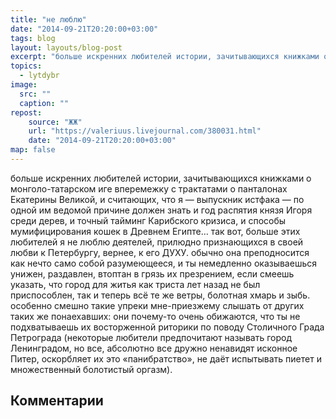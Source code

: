 ```yaml
---
title: "не люблю"
date: "2014-09-21T20:20:00+03:00"
tags: blog
layout: layouts/blog-post
excerpt: "больше искренних любителей истории, зачитывающихся книжками о монголо-татарском иге вперемежку с трактатами о панталонах Екатерины Великой, и считающих, что я — выпускник истфака — по одной им ведомой причине должен знать и год распятия князя Игоря среди дерев, и точный тайминг Карибского кризиса, и способы мумифицирования кошек в Древнем Египте…"
topics:
  - lytdybr
image:
  src: ""
  caption: ""
repost:
    source: "ЖЖ"
    url: "https://valeriuus.livejournal.com/380031.html"
    date: "2014-09-21T20:20:00+03:00"
map: false
---
```


больше искренних любителей истории, зачитывающихся книжками о монголо-татарском иге вперемежку с трактатами о панталонах Екатерины Великой, и считающих, что я — выпускник истфака — по одной им ведомой причине должен знать и год распятия князя Игоря среди дерев, и точный тайминг Карибского кризиса, и способы мумифицирования кошек в Древнем Египте… так вот, больше этих любителей я не люблю деятелей, прилюдно признающихся в своей любви к Петербургу, вернее, к его ДУХУ. обычно она преподносится как нечто само собой разумеющееся, и ты немедленно оказываешься унижен, раздавлен, втоптан в грязь их презрением, если смеешь указать, что город для житья как триста лет назад не был приспособлен, так и теперь всё те же ветры, болотная хмарь и зыбь. особенно смешно такие упреки мне-приезжему слышать от других таких же понаехавших: они почему-то очень обижаются, что ты не подхватываешь их восторженной риторики по поводу Столичного Града Петрограда (некоторые любители предпочитают называть город Ленинградом, но все, абсолютно все дружно ненавидят исконное Питер, оскорбляет их это «панибратство», не даёт испытывать пиетет и множественный болотистый оргазм).

## Комментарии

<div data-lj-comment-embed="valeriuus--380031--1192831" data-domain="valeriuus.livejournal.com" data-journal="valeriuus" data-post-id="380031" data-comment-id="1192831" ></div> <script async src="https://l-stat.livejournal.net/js/??sdk.js?v=2"></script> 

<div data-lj-comment-embed="valeriuus--380031--1194623" data-domain="valeriuus.livejournal.com" data-journal="valeriuus" data-post-id="380031" data-comment-id="1194623" ></div> <script async src="https://l-stat.livejournal.net/js/??sdk.js?v=2"></script> 

<div data-lj-comment-embed="valeriuus--380031--1195647" data-domain="valeriuus.livejournal.com" data-journal="valeriuus" data-post-id="380031" data-comment-id="1195647" ></div> <script async src="https://l-stat.livejournal.net/js/??sdk.js?v=2"></script> 

<div data-lj-comment-embed="valeriuus--380031--1196671" data-domain="valeriuus.livejournal.com" data-journal="valeriuus" data-post-id="380031" data-comment-id="1196671" ></div> <script async src="https://l-stat.livejournal.net/js/??sdk.js?v=2"></script> 

<div data-lj-comment-embed="valeriuus--380031--1198975" data-domain="valeriuus.livejournal.com" data-journal="valeriuus" data-post-id="380031" data-comment-id="1198975" ></div> <script async src="https://l-stat.livejournal.net/js/??sdk.js?v=2"></script> 

<div data-lj-comment-embed="valeriuus--380031--1195903" data-domain="valeriuus.livejournal.com" data-journal="valeriuus" data-post-id="380031" data-comment-id="1195903" ></div> <script async src="https://l-stat.livejournal.net/js/??sdk.js?v=2"></script> 
